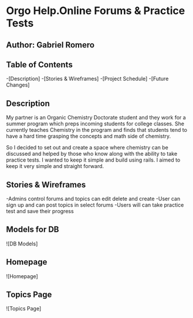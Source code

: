 # Orgo Help.Online Forums & Practice Tests
## Author: Gabriel Romero

## Table of Contents
-[Description]
-[Stories & Wireframes]
-[Project Schedule]
-[Future Changes]

## Description
My partner is an Organic Chemistry Doctorate student and they work for a summer program which preps incoming students for college classes. She currently teaches Chemistry in the program and finds that students tend to have a hard time grasping the concepts and math side of chemistry. 

So I decided to set out and create a space where chemistry can be discussed and helped by those who know along with the ability to take practice tests. I wanted to keep it simple and build using rails. I aimed to keep it very simple and straight forward.

## Stories & Wireframes 
-Admins control forums and topics can edit delete and create
-User can sign up and can post topics in select forums
-Users will can take practice test and save their progress

## Models for DB
![DB Models]

## Homepage
![Homepage]

## Topics Page
![Topics Page]


